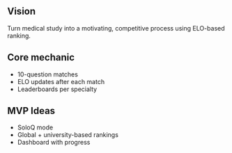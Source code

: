 ## Vision
Turn medical study into a motivating, competitive process using ELO-based ranking.

## Core mechanic
- 10-question matches
- ELO updates after each match
- Leaderboards per specialty

## MVP Ideas
- SoloQ mode
- Global + university-based rankings
- Dashboard with progress
